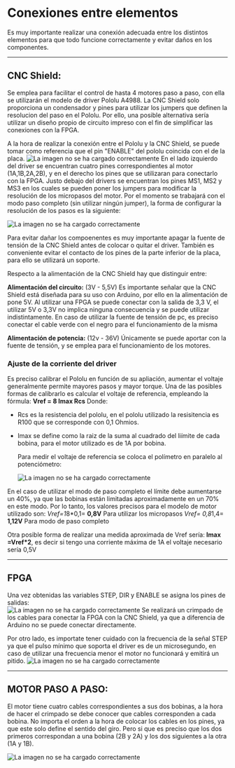 
# **Conexiones entre elementos**
Es muy importante realizar una conexión adecuada entre los distintos elementos para que todo funcione correctamente y evitar daños en los componentes.

---
## **CNC Shield**:
Se emplea para facilitar el control de hasta 4 motores paso a paso, con ella se utilizarán el modelo de driver Pololu A4988.
La CNC Shield solo proporciona un condensador y pines para utilizar los jumpers que definen la resolucion del paso en el Pololu. Por ello, una posible alternativa sería utilizar un diseño propio de circuito impreso con el fin de simplificar las conexiones con la FPGA.

A la hora de realizar la conexión entre el Pololu y la CNC Shield, se puede tomar como referencia que el pin "ENABLE" del pololu coincida con el de la placa.
![La imagen no se ha cargado correctamente](https://github.com/sanchezco/proyecto_scanner3D/blob/master/Imgs/CNC%20Shield.PNG "CNC Shield y Pololu")
En el lado izquierdo del driver se encuentran cuatro pines correspondientes al motor (1A,1B,2A,2B), y en el derecho los pines que se utilizaran para conectarlo con la FPGA.
Justo debajo del drivers se encuentran los pines MS1, MS2 y MS3 en los cuales se pueden poner los jumpers para modificar la resolución de los micropasos del motor. Por el momento se trabajará con el modo paso completo (sin utilizar ningún jumper), la forma de configurar la resolución de los pasos es la siguiente:

![La imagen no se ha cargado correctamente](https://github.com/sanchezco/proyecto_scanner3D/blob/master/Imgs/A4988%20Stepper%20Motor%20Driver%20Carrier.png)

Para evitar dañar los compoenentes es muy importante apagar la fuente de tensión de la CNC Shield antes de colocar o quitar el driver.
También es conveniente evitar el contacto de los pines de la parte inferior de la placa, para ello se utilizará un soporte.

Respecto a la alimentación de la CNC Shield hay que distinguir entre: 

**Alimentación del circuito:** (3V - 5,5V)
  Es importante señalar que la CNC Shield está diseñada para su uso con Arduino, por ello en la alimentación de pone 5V. Al utilizar una FPGA se puede conectar con la salida de 3,3 V, el utilizar 5V o 3,3V no implica ninguna consecuencia y se puede utilizar indistintamente.
  En caso de utilizar la fuente de tensión de pc, es preciso conectar el cable verde con el negro para el funcionamiento de la misma
  
  **Alimentación de potencia:** (12v - 36V)
  Únicamente se puede aportar con la fuente de tensión, y se emplea para el funcionamiento de los motores.
  
### **Ajuste de la corriente del driver**
  Es preciso calibrar el Pololu en función de su apliación, aumentar el voltaje generalmente permite mayores pasos y mayor torque.
  Una de las posibles formas de calibrarlo es calcular el voltaje de referencia, empleando la fórmula: **Vref = 8 Imax Rcs**
 Donde: 
 * Rcs es la resistencia del pololu, en el pololu utilizado la resisitencia es R100 que se corresponde con 0,1 Ohmios.
 * Imax se define como la raiz de la suma al cuadrado del liímite de cada bobina, para el motor utilizado es de 1A por bobina.
   
   Para medir el voltaje de referencia se coloca el polímetro en paralelo al potenciómetro:
   
   ![La imagen no se ha cargado correctamente](https://github.com/sanchezco/proyecto_scanner3D/blob/master/Imgs/Calibrado_Pololu.png "Calibrado del Pololu")
  
En el caso de utilizar el modo de paso completo el límite debe aumentarse un 40%, ya que las bobinas están limitadas aproximadamente en un 70% en este modo. Por lo tanto, los valores precisos para el modelo de motor utilizado son:
    *Vref=1*8*0,1= **0,8V**    Para utilizar los micropasos 
    *Vref= 0,8*1,4= **1,12V**  Para modo de paso completo

Otra posible forma de realizar una medida aproximada de Vref sería: **Imax =Vref*2**, es decir si tengo una corriente máxima de 1A el voltaje necesario sería 0,5V


---
## **FPGA**
Una vez obtenidas las variables STEP, DIR y ENABLE se asigna los pines de salidas:   
![La imagen no se ha cargado correctamente](https://github.com/sanchezco/proyecto_scanner3D/blob/master/Imgs/FPGA_pinOut.png "FPGA pin outs")
Se realizará un crimpado de los cables para conectar la FPGA con la CNC Shield, ya que a diferencia de Arduino no se puede conectar directamente. 

Por otro lado, es importate tener cuidado con la frecuencia de la señal STEP ya que el pulso mínimo que soporta el driver es de un microsegundo, en caso de utilizar una frecuencia menor el motor no funcionará y emitirá un pitido.
![La imagen no se ha cargado correctamente](https://github.com/sanchezco/proyecto_scanner3D/blob/master/Imgs/Diagrama%20tiempos%20pololu.png "Diagrama de tiempos Pololu")


---
## **MOTOR PASO A PASO**:
El motor tiene cuatro cables correspondientes a sus dos bobinas, a la hora de hacer el crimpado se debe conocer que cables corresponden a cada bobina.
No importa el orden a la hora de colocar los cables en los pines, ya que este solo define el sentido del giro. Pero si que es preciso que los dos primeros correspondan a una bobina (2B y 2A) y los dos siguientes a la otra (1A y 1B).

![La imagen no se ha cargado correctamente](https://github.com/sanchezco/proyecto_scanner3D/blob/master/Imgs/pololu_A4988.png "pololu")
